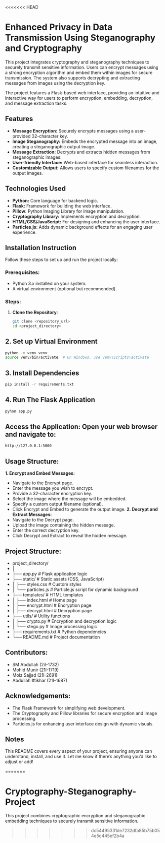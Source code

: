 <<<<<<< HEAD

# Enhanced Privacy in Data Transmission Using Steganography and Cryptography

This project integrates cryptography and steganography techniques to securely transmit sensitive information. Users can encrypt messages using a strong encryption algorithm and embed them within images for secure transmission. The system also supports decrypting and extracting messages from images using the decryption key.

The project features a Flask-based web interface, providing an intuitive and interactive way for users to perform encryption, embedding, decryption, and message extraction tasks.


## Features

- **Message Encryption:** Securely encrypts messages using a user-provided 32-character key.
- **Image Steganography:** Embeds the encrypted message into an image, creating a steganographic output image.
- **Message Extraction:** Decrypts and extracts hidden messages from steganographic images.
- **User-friendly Interface:** Web-based interface for seamless interaction.
- **Customizable Output:** Allows users to specify custom filenames for the output images.


## Technologies Used
- **Python:** Core language for backend logic.
- **Flask:** Framework for building the web interface.
- **Pillow:** Python Imaging Library for image manipulation.
- **Cryptography Library:** Implements encryption and decryption.
- **HTML/CSS/JavaScript:** For designing and enhancing the user interface.
- **Particles.js:** Adds dynamic background effects for an engaging user experience.
## Installation Instruction

Follow these steps to set up and run the project locally:

### Prerequisites:
- Python 3.x installed on your system.
- A virtual environment (optional but recommended).

### Steps:

1. **Clone the Repository**:
   ```bash
   git clone <repository_url>
   cd <project_directory>
## 2. Set up Virtual Environment
```bash
python -m venv venv
source venv/bin/activate  # On Windows, use venv\Scripts\activate
```


## 3. Install Dependencies
   ```bash 
   pip install -r requirements.txt
```
## 4. Run The Flask Application
```bash 
pyhon app.py
```
## Access the Application: Open your web browser and navigate to:
```bash 
http://127.0.0.1:5000
```
## Usage Structure:
**1. Encrypt and Embed Messages:**
- Navigate to the Encrypt page.
- Enter the message you wish to encrypt.
- Provide a 32-character encryption key.
- Select the image where the message will be embedded.
- Specify a custom output filename (optional).
- Click Encrypt and Embed to generate the output image.
**2. Decrypt and Extract Messages:**
- Navigate to the Decrypt page.
- Upload the image containing the hidden message.
- Enter the correct decryption key.
- Click Decrypt and Extract to reveal the hidden message.
## Project Structure:
- project_directory/
- │
- ├── app.py                 # Flask application logic
- ├── static/                # Static assets (CSS, JavaScript)
- │   ├── styles.css         # Custom styles
- │   └── particles.js       # Particle.js script for dynamic background
- ├── templates/             # HTML templates
- │   ├── index.html         # Home page
- │   ├── encrypt.html       # Encryption page
- │   ├── decrypt.html       # Decryption page
- ├── utils/                 # Utility functions
- │   ├── crypto.py          # Encryption and decryption logic
- │   └── stego.py           # Image processing logic
- ├── requirements.txt       # Python dependencies
- └── README.md              # Project documentation

## Contributors:

- SM Abdullah (2iI-1732)
- Mohid Munir (21I-1719)
- Moiz Sajjad (21I-2691)
- Abdullah Iftikhar (21I-1687)


## Acknowledgements:
- The Flask Framework for simplifying web development.
- The Cryptography and Pillow libraries for secure encryption and image processing.
- Particles.js for enhancing user interface design with dynamic visuals.

 


## Notes

This README covers every aspect of your project, ensuring anyone can understand, install, and use it. Let me know if there’s anything you’d like to adjust or add!


=======
# Cryptography-Steganography-Project
This project combines cryptographic encryption and steganographic embedding techniques to securely transmit sensitive information. 
>>>>>>> dc54495331de7232dfa85b75b054e5c445ef2b4a

